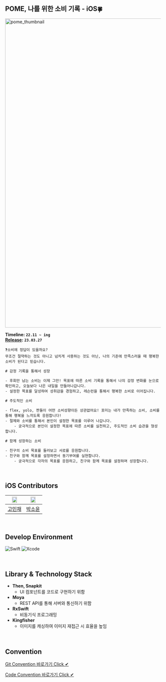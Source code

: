
## POME, 나를 위한 소비 기록 - iOS🍀
<img width="1000" alt="pome_thumbnail" src="https://github-production-user-asset-6210df.s3.amazonaws.com/87636557/238380244-27980818-69d4-473d-ae41-2ce9b917b598.svg">

__Timeline: ```22.11 ~ ing```<br>
[Release](https://apps.apple.com/kr/app/pome-%ED%8F%AC%EB%AF%B8-%EB%82%98%EB%A5%BC-%EC%9C%84%ED%95%9C-%EC%86%8C%EB%B9%84%EA%B8%B0%EB%A1%9D/id1672584491): ```23.03.27``` <br>__
```
❓소비에 정답이 있을까요?
무조건 절약하는 것도 아니고 넘치게 사용하는 것도 아닌, 나의 기준에 만족스러울 때 행복한 소비가 된다고 믿습니다.

# 감정 기록을 통해서 성장

- 후회만 남는 소비는 이제 그만! 목표에 따른 소비 기록을 통해서 나의 감정 변화를 눈으로 확인하고, 오늘보다 나은 내일을 만들어나갑니다.
- 설정한 목표를 달성하여 성취감을 경험하고, 레슨런을 통해서 행복한 소비로 이어집니다.

# 주도적인 소비

- flex, yolo, 짠돌이 어떤 소비성향이든 상관없어요! 포미는 내가 만족하는 소비, 소비를 통해 행복을 느끼도록 응원합니다!
- 절제와 소비를 통해서 본인이 설정한 목표를 이루어 나갑니다.
    - 궁극적으로 본인이 설정한 목표에 따른 소비를 실천하고, 주도적인 소비 습관을 형성합니다.

# 함께 성장하는 소비

- 친구의 소비 목표를 둘러보고 서로를 응원합니다.
- 친구와 함께 목표를 설정하면서 동기부여를 실현합니다.
    - 궁극적으로 각자의 목표를 응원하고, 친구와 함께 목표를 설정하며 성장합니다.
```


<br>


## iOS Contributors

|<img src="https://github-production-user-asset-6210df.s3.amazonaws.com/87636557/238388140-8637e3c4-f02d-4d21-91b2-1f29f3b2687c.png" width="60%" /> | <img src="https://github.com/PomeTeam/POME_iOS/assets/87636557/2137d221-e4dd-49a6-84b7-14cb31a5ba44" width="60%" /> |
| --- | --- |
| [고민채](https://github.com/gom1n) | [박소윤](https://github.com/dev-muuu) |

<br>

## Develop Environment

![Swift](https://img.shields.io/badge/Swift-FA7343?style=flat-square&logo=swift&logoColor=white)
![Xcode](https://img.shields.io/badge/XCode-147EFB?style=flat-square&logo=xcode&logoColor=white)

<br>

## Library & Technology Stack

* **Then, Snapkit**
    * UI 컴포넌트를 코드로 구현하기 위함
* **Moya**
    * REST API를 통해 서버와 통신하기 위함
* **RxSwift**
    * 비동기식 프로그래밍
* **Kingfisher**
    * 이미지를 캐싱하여 이미지 재접근 시 효율을 높임


<br>

## Convention
[Git Convention 바로가기 Click ✔]()

[Code Convention 바로가기 Click ✔]()

